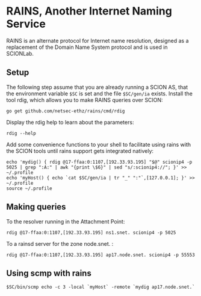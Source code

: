 
# RAINS, Another Internet Naming Service

RAINS is an alternate protocol for Internet name resolution, designed as a replacement of the Domain Name System protocol and is used in SCIONLab.

## Setup

The following step assume that you are already running a SCION AS, that the environment variable `$SC` is set and the file `$SC/gen/ia` exists.
Install the tool rdig, which allows you to make RAINS queries over SCION:

```shell
go get github.com/netsec-ethz/rains/cmd/rdig
```

Display the rdig help to learn about the parameters:
```shell
rdig --help
```


Add some convenience functions to your shell to facilitate using rains with the SCION tools until rains support gets integrated natively:

```shell
echo 'mydig() { rdig @17-ffaa:0:1107,[192.33.93.195] "$@" scionip4 -p 5025 | grep ":A:" | awk "{print \$6}" | sed "s/:scionip4://"; }' >> ~/.profile
echo 'myHost() { echo `cat $SC/gen/ia | tr "_" ":"`,[127.0.0.1]; }' >> ~/.profile
source ~/.profile
```

## Making queries

To the resolver running in the Attachment Point:

```
rdig @17-ffaa:0:1107,[192.33.93.195] ns1.snet. scionip4 -p 5025
```

To a rainsd server for the zone node.snet. :

```
rdig @17-ffaa:0:1107,[192.33.93.195] ap17.node.snet. scionip4 -p 55553
```

## Using scmp with rains

```shell
$SC/bin/scmp echo -c 3 -local `myHost` -remote `mydig ap17.node.snet.`
```

